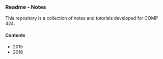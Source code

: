 ### Readme - Notes

This repository is a collection of notes and tutorials developed for COMP 424.

#### Contents
* 2015
* 2016
